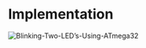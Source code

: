 # Implementation
![Blinking-Two-LED’s-Using-ATmega32](https://user-images.githubusercontent.com/101659804/164628973-6139bbb4-8507-4c9f-8f94-31d4ac4d8564.jpg)

